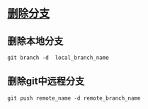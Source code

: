 # [`删除分支`]()

## 删除本地分支

```git
git branch -d  local_branch_name
```

## 删除git中远程分支

```git
git push remote_name -d remote_branch_name
```
